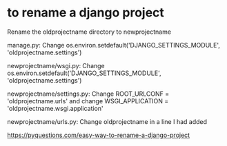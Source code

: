 # to rename a django project

Rename the oldprojectname directory to newprojectname

manage.py: Change os.environ.setdefault('DJANGO_SETTINGS_MODULE', 'oldprojectname.settings')

newprojectname/wsgi.py: Change os.environ.setdefault('DJANGO_SETTINGS_MODULE', 'oldprojectname.settings')

newprojectname/settings.py: Change ROOT_URLCONF = 'oldprojectname.urls' and change WSGI_APPLICATION = 'oldprojectname.wsgi.application'

newprojectname/urls.py: Change oldprojectname in a line I had added

https://pyquestions.com/easy-way-to-rename-a-django-project
